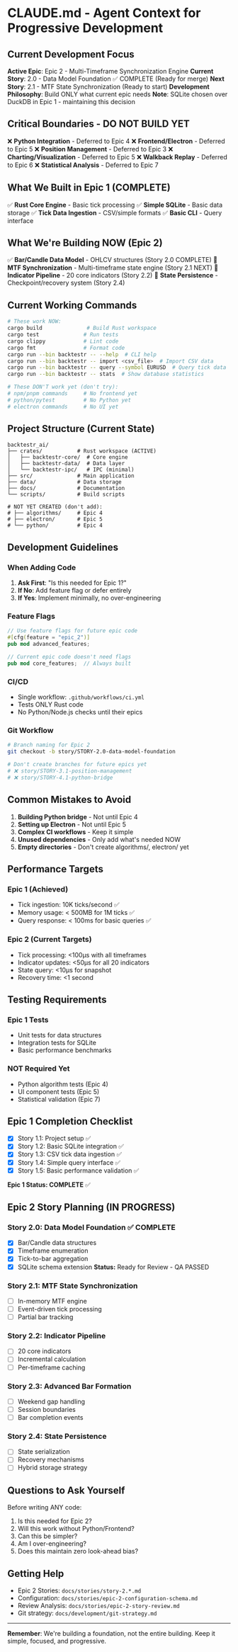 # CLAUDE.md - Agent Context for Progressive Development

## Current Development Focus

**Active Epic**: Epic 2 - Multi-Timeframe Synchronization Engine
**Current Story**: 2.0 - Data Model Foundation ✅ COMPLETE (Ready for merge)
**Next Story**: 2.1 - MTF State Synchronization (Ready to start)
**Development Philosophy**: Build ONLY what current epic needs
**Note**: SQLite chosen over DuckDB in Epic 1 - maintaining this decision

## Critical Boundaries - DO NOT BUILD YET

❌ **Python Integration** - Deferred to Epic 4
❌ **Frontend/Electron** - Deferred to Epic 5
❌ **Position Management** - Deferred to Epic 3
❌ **Charting/Visualization** - Deferred to Epic 5
❌ **Walkback Replay** - Deferred to Epic 6
❌ **Statistical Analysis** - Deferred to Epic 7

## What We Built in Epic 1 (COMPLETE)

✅ **Rust Core Engine** - Basic tick processing
✅ **Simple SQLite** - Basic data storage
✅ **Tick Data Ingestion** - CSV/simple formats
✅ **Basic CLI** - Query interface

## What We're Building NOW (Epic 2)

✅ **Bar/Candle Data Model** - OHLCV structures (Story 2.0 COMPLETE)
🚧 **MTF Synchronization** - Multi-timeframe state engine (Story 2.1 NEXT)
🚧 **Indicator Pipeline** - 20 core indicators (Story 2.2)
🚧 **State Persistence** - Checkpoint/recovery system (Story 2.4)  

## Current Working Commands

```bash
# These work NOW:
cargo build              # Build Rust workspace
cargo test              # Run tests
cargo clippy            # Lint code
cargo fmt               # Format code
cargo run --bin backtestr -- --help  # CLI help
cargo run --bin backtestr -- import <csv_file>  # Import CSV data
cargo run --bin backtestr -- query --symbol EURUSD  # Query tick data
cargo run --bin backtestr -- stats  # Show database statistics

# These DON'T work yet (don't try):
# npm/pnpm commands     # No frontend yet
# python/pytest         # No Python yet
# electron commands     # No UI yet
```

## Project Structure (Current State)

```
backtestr_ai/
├── crates/           # Rust workspace (ACTIVE)
│   ├── backtestr-core/  # Core engine
│   ├── backtestr-data/  # Data layer
│   └── backtestr-ipc/   # IPC (minimal)
├── src/              # Main application
├── data/             # Data storage
├── docs/             # Documentation
└── scripts/          # Build scripts

# NOT YET CREATED (don't add):
# ├── algorithms/     # Epic 4
# ├── electron/       # Epic 5
# └── python/         # Epic 4
```

## Development Guidelines

### When Adding Code

1. **Ask First**: "Is this needed for Epic 1?"
2. **If No**: Add feature flag or defer entirely
3. **If Yes**: Implement minimally, no over-engineering

### Feature Flags

```rust
// Use feature flags for future epic code
#[cfg(feature = "epic_2")]
pub mod advanced_features;

// Current epic code doesn't need flags
pub mod core_features;  // Always built
```

### CI/CD

- Single workflow: `.github/workflows/ci.yml`
- Tests ONLY Rust code
- No Python/Node.js checks until their epics

### Git Workflow

```bash
# Branch naming for Epic 2
git checkout -b story/STORY-2.0-data-model-foundation

# Don't create branches for future epics yet
# ❌ story/STORY-3.1-position-management
# ❌ story/STORY-4.1-python-bridge
```

## Common Mistakes to Avoid

1. **Building Python bridge** - Not until Epic 4
2. **Setting up Electron** - Not until Epic 5
3. **Complex CI workflows** - Keep it simple
4. **Unused dependencies** - Only add what's needed NOW
5. **Empty directories** - Don't create algorithms/, electron/ yet

## Performance Targets

### Epic 1 (Achieved)
- Tick ingestion: 10K ticks/second ✅
- Memory usage: < 500MB for 1M ticks ✅
- Query response: < 100ms for basic queries ✅

### Epic 2 (Current Targets)
- Tick processing: <100μs with all timeframes
- Indicator updates: <50μs for all 20 indicators
- State query: <10μs for snapshot
- Recovery time: <1 second

## Testing Requirements

### Epic 1 Tests
- Unit tests for data structures
- Integration tests for SQLite
- Basic performance benchmarks

### NOT Required Yet
- Python algorithm tests (Epic 4)
- UI component tests (Epic 5)
- Statistical validation (Epic 7)

## Epic 1 Completion Checklist

- [x] Story 1.1: Project setup ✅
- [x] Story 1.2: Basic SQLite integration ✅
- [x] Story 1.3: CSV tick data ingestion ✅
- [x] Story 1.4: Simple query interface ✅
- [x] Story 1.5: Basic performance validation ✅

**Epic 1 Status: COMPLETE** ✅

## Epic 2 Story Planning (IN PROGRESS)

### Story 2.0: Data Model Foundation ✅ COMPLETE
- [x] Bar/Candle data structures
- [x] Timeframe enumeration
- [x] Tick-to-bar aggregation
- [x] SQLite schema extension
**Status:** Ready for Review - QA PASSED

### Story 2.1: MTF State Synchronization
- [ ] In-memory MTF engine
- [ ] Event-driven tick processing
- [ ] Partial bar tracking

### Story 2.2: Indicator Pipeline
- [ ] 20 core indicators
- [ ] Incremental calculation
- [ ] Per-timeframe caching

### Story 2.3: Advanced Bar Formation
- [ ] Weekend gap handling
- [ ] Session boundaries
- [ ] Bar completion events

### Story 2.4: State Persistence
- [ ] State serialization
- [ ] Recovery mechanisms
- [ ] Hybrid storage strategy

## Questions to Ask Yourself

Before writing ANY code:
1. Is this needed for Epic 2?
2. Will this work without Python/Frontend?
3. Can this be simpler?
4. Am I over-engineering?
5. Does this maintain zero look-ahead bias?

## Getting Help

- Epic 2 Stories: `docs/stories/story-2.*.md`
- Configuration: `docs/stories/epic-2-configuration-schema.md`
- Review Analysis: `docs/stories/epic-2-story-review.md`
- Git strategy: `docs/development/git-strategy.md`

---

**Remember**: We're building a foundation, not the entire building. Keep it simple, focused, and progressive.